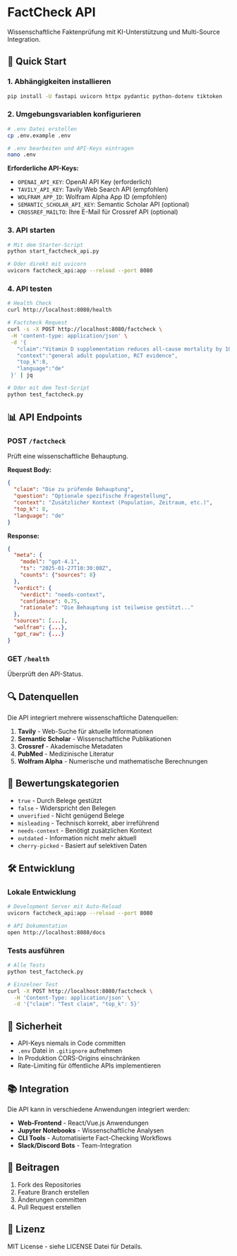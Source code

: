 # FactCheck API

Wissenschaftliche Faktenprüfung mit KI-Unterstützung und Multi-Source Integration.

## 🚀 Quick Start

### 1. Abhängigkeiten installieren

```bash
pip install -U fastapi uvicorn httpx pydantic python-dotenv tiktoken
```

### 2. Umgebungsvariablen konfigurieren

```bash
# .env Datei erstellen
cp .env.example .env

# .env bearbeiten und API-Keys eintragen
nano .env
```

**Erforderliche API-Keys:**
- `OPENAI_API_KEY`: OpenAI API Key (erforderlich)
- `TAVILY_API_KEY`: Tavily Web Search API (empfohlen)
- `WOLFRAM_APP_ID`: Wolfram Alpha App ID (empfohlen)
- `SEMANTIC_SCHOLAR_API_KEY`: Semantic Scholar API (optional)
- `CROSSREF_MAILTO`: Ihre E-Mail für Crossref API (optional)

### 3. API starten

```bash
# Mit dem Starter-Script
python start_factcheck_api.py

# Oder direkt mit uvicorn
uvicorn factcheck_api:app --reload --port 8080
```

### 4. API testen

```bash
# Health Check
curl http://localhost:8080/health

# Factcheck Request
curl -s -X POST http://localhost:8080/factcheck \
 -H 'content-type: application/json' \
 -d '{
   "claim":"Vitamin D supplementation reduces all-cause mortality by 10% in adults.",
   "context":"general adult population, RCT evidence",
   "top_k":8,
   "language":"de"
 }' | jq

# Oder mit dem Test-Script
python test_factcheck.py
```

## 📊 API Endpoints

### POST `/factcheck`

Prüft eine wissenschaftliche Behauptung.

**Request Body:**
```json
{
  "claim": "Die zu prüfende Behauptung",
  "question": "Optionale spezifische Fragestellung",
  "context": "Zusätzlicher Kontext (Population, Zeitraum, etc.)",
  "top_k": 8,
  "language": "de"
}
```

**Response:**
```json
{
  "meta": {
    "model": "gpt-4.1",
    "ts": "2025-01-27T10:30:00Z",
    "counts": {"sources": 8}
  },
  "verdict": {
    "verdict": "needs-context",
    "confidence": 0.75,
    "rationale": "Die Behauptung ist teilweise gestützt..."
  },
  "sources": [...],
  "wolfram": {...},
  "gpt_raw": {...}
}
```

### GET `/health`

Überprüft den API-Status.

## 🔍 Datenquellen

Die API integriert mehrere wissenschaftliche Datenquellen:

1. **Tavily** - Web-Suche für aktuelle Informationen
2. **Semantic Scholar** - Wissenschaftliche Publikationen
3. **Crossref** - Akademische Metadaten
4. **PubMed** - Medizinische Literatur
5. **Wolfram Alpha** - Numerische und mathematische Berechnungen

## 📝 Bewertungskategorien

- `true` - Durch Belege gestützt
- `false` - Widerspricht den Belegen
- `unverified` - Nicht genügend Belege
- `misleading` - Technisch korrekt, aber irreführend
- `needs-context` - Benötigt zusätzlichen Kontext
- `outdated` - Information nicht mehr aktuell
- `cherry-picked` - Basiert auf selektiven Daten

## 🛠️ Entwicklung

### Lokale Entwicklung

```bash
# Development Server mit Auto-Reload
uvicorn factcheck_api:app --reload --port 8080

# API Dokumentation
open http://localhost:8080/docs
```

### Tests ausführen

```bash
# Alle Tests
python test_factcheck.py

# Einzelner Test
curl -X POST http://localhost:8080/factcheck \
  -H 'Content-Type: application/json' \
  -d '{"claim": "Test claim", "top_k": 5}'
```

## 🔐 Sicherheit

- API-Keys niemals in Code committen
- `.env` Datei in `.gitignore` aufnehmen
- In Produktion CORS-Origins einschränken
- Rate-Limiting für öffentliche APIs implementieren

## 📚 Integration

Die API kann in verschiedene Anwendungen integriert werden:

- **Web-Frontend** - React/Vue.js Anwendungen
- **Jupyter Notebooks** - Wissenschaftliche Analysen
- **CLI Tools** - Automatisierte Fact-Checking Workflows
- **Slack/Discord Bots** - Team-Integration

## 🤝 Beitragen

1. Fork des Repositories
2. Feature Branch erstellen
3. Änderungen committen
4. Pull Request erstellen

## 📄 Lizenz

MIT License - siehe LICENSE Datei für Details.